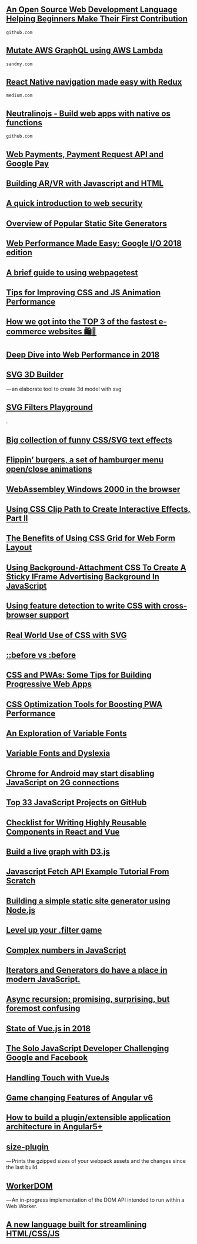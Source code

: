 ## [An Open Source Web Development Language Helping Beginners Make Their First Contribution](https://github.com/ntrupin/linescript)
`github.com`

## [Mutate AWS GraphQL using AWS Lambda](http://sandny.com/2018/08/26/how-to-mutate-aws-graphql-using-aws-lambda/)
`sandny.com`

## [React Native navigation made easy with Redux](https://medium.com/@404.html/react-native-navigation-made-easy-with-redux-67a081356215)
`medium.com`

## [Neutralinojs - Build web apps with native os functions](https://github.com/neutralinojs/neutralinojs)
`github.com`

## [Web Payments, Payment Request API and Google Pay](https://medium.com/dev-channel/web-payments-payment-request-api-and-google-pay-a1073e405235)


## [Building AR/VR with Javascript and HTML](https://blog.halolabs.io/building-ar-vr-with-javascript-and-html-97af4434bcf6)


## [A quick introduction to web security](https://medium.freecodecamp.org/a-quick-introduction-to-web-security-f90beaf4dd41)


## [Overview of Popular Static Site Generators](https://www.toptal.com/front-end/static-site-generators-comparison-2018)


## [Web Performance Made Easy: Google I/O 2018 edition](https://developers.google.com/web/updates/2018/08/web-performance-made-easy)


## [A brief guide to using webpagetest](https://frontendnews.io/editions/2018-08-22-a-brief-guide-to-webpagetest)


## [Tips for Improving CSS and JS Animation Performance](https://www.keycdn.com/blog/animation-performance/)


## [How we got into the TOP 3 of the fastest e-commerce websites 🛍🛒 ](https://medium.com/idealo-tech-blog/how-we-got-into-the-top-3-of-the-fastest-e-commerce-websites-62cb8dafad05)


## [Deep Dive into Web Performance in 2018](https://www.youtube.com/watch?v=1sxWrTACUO4)


## [SVG 3D Builder](https://github.com/captainwz/svg-3d-builder)
— an elaborate tool to create 3d model with svg

## [SVG Filters Playground](https://yoksel.github.io/svg-filters/#/)
.

## [Big collection of funny CSS/SVG text effects](https://codepen.io/nokiss/pens/public/)


## [Flippin’ burgers, a set of hamburger menu open/close animations](https://codepen.io/ainalem/details/LJYRxz/)


## [WebAssembley Windows 2000 in the browser](https://bellard.org/jslinux/vm.html?url=https://bellard.org/jslinux/win2k.cfg&mem=192&graphic=1&w=1024&h=768)


## [Using CSS Clip Path to Create Interactive Effects, Part II](https://css-tricks.com/using-css-clip-path-to-create-interactive-effects-part-ii/)


## [The Benefits of Using CSS Grid for Web Form Layout](https://www.sitepoint.com/css-grid-web-form-layout/)


## [Using Background-Attachment CSS To Create A Sticky IFrame Advertising Background In JavaScript](https://www.bennadel.com/blog/3486-using-background-attachment-css-to-create-a-sticky-iframe-advertising-background-in-javascript.htm)


## [Using feature detection to write CSS with cross-browser support](https://css-tricks.com/using-feature-detection-to-write-css-with-cross-browser-support/)


## [Real World Use of CSS with SVG](https://www.sitepoint.com/real-world-use-of-css-with-svg/)


## [::before vs :before](https://css-tricks.com/to-double-colon-or-not-do-double-colon/)


## [CSS and PWAs: Some Tips for Building Progressive Web Apps](https://www.sitepoint.com/pwa-css-considerations/)


## [CSS Optimization Tools for Boosting PWA Performance](https://www.sitepoint.com/css-optimization-boosting-pwa-performance/)


## [An Exploration of Variable Fonts](https://blog.prototypr.io/an-exploration-of-variable-fonts-37f85a91a048)


## [Variable Fonts and Dyslexia](http://adrianroselli.com/2018/08/variable-fonts-and-dyslexia.html)


## [Chrome for Android may start disabling JavaScript on 2G connections](https://www.androidpolice.com/2018/08/23/chrome-android-may-start-disabling-javascript-2g-connections/)


## [Top 33 JavaScript Projects on GitHub](https://itnext.io/top-33-javascript-projects-on-github-ad9d1dc822f7)


## [Checklist for Writing Highly Reusable Components in React and Vue](https://hackernoon.com/checklist-for-writing-highly-reusable-components-in-react-and-vue-531f963864bd)


## [Build a live graph with D3.js](https://pusher.com/tutorials/live-graph-d3)


## [Javascript Fetch API Example Tutorial From Scratch](https://appdividend.com/2018/08/20/javascript-fetch-api-example-tutorial/)


## [Building a simple static site generator using Node.js](https://blog.hailstone.io/why-context-matters-for-nodejs-template-engines/)


## [Level up your .filter game](https://css-tricks.com/level-up-your-filter-game/)


## [Complex numbers in JavaScript](https://beta.observablehq.com/@mateogianolio/complex-numbers-in-javascript)


## [Iterators and Generators do have a place in modern JavaScript.](https://itnext.io/iterators-and-generators-do-have-a-place-in-modern-javascript-d4cb589b491)


## [Async recursion: promising, surprising, but foremost confusing](https://medium.com/@_m1010j_/async-recursion-promising-surprising-but-foremost-confusing-5e13aa8bbc06)


## [State of Vue.js in 2018](https://naturaily.com/blog/vue-js-2018)


## [The Solo JavaScript Developer Challenging Google and Facebook](https://www.wired.com/story/the-solo-javascript-developer-challenging-google-facebook/)


## [Handling Touch with VueJs](https://lisilinhart.info/posts/touch-interaction-vue/)


## [Game changing Features of Angular v6](https://scotch.io/bar-talk/game-changing-features-of-angular-v6)


## [How to build a plugin/extensible application architecture in Angular5+](https://medium.com/@ionescupaul/how-to-build-a-plugin-extensible-application-architecture-in-angular5-736890278f3f)


## [size-plugin ](https://github.com/GoogleChromeLabs/size-plugin)
— Prints the gzipped sizes of your webpack assets and the changes since the last build.

## [WorkerDOM](https://github.com/ampproject/worker-dom)
— An in-progress implementation of the DOM API intended to run within a Web Worker.

## [A new language built for streamlining HTML/CSS/JS](http://www.echojs.com/news/27833)


